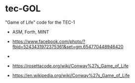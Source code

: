 # tec-GOL
"Game of Life" code for the TEC-1 
- ASM, Forth, MINT 

- https://www.facebook.com/photo/?fbid=5243431972375361&set=gm.654770448946420
- 


- https://rosettacode.org/wiki/Conway%27s_Game_of_Life
- https://en.wikipedia.org/wiki/Conway%27s_Game_of_Life

